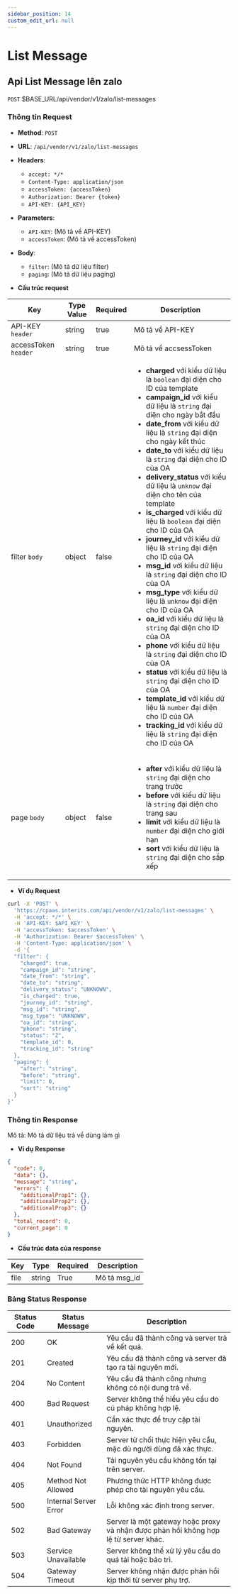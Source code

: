 ```yaml
---
sidebar_position: 14
custom_edit_url: null
---
```


# List Message

## Api List Message lên zalo

`POST` $BASE_URL/api/vendor/v1/zalo/list-messages

### Thông tin Request

- **Method**: `POST`
- **URL**: `/api/vendor/v1/zalo/list-messages`
- **Headers**: 
  - `accept: */*`
  - `Content-Type: application/json`
  - `accessToken: {accessToken}`
  - `Authorization: Bearer {token}`
  - `API-KEY: {API_KEY}`
- **Parameters**:
  - `API-KEY`: (Mô tả về API-KEY)
  - `accessToken`: (Mô tả về accessToken)
- **Body**:
  - `filter`: (Mô tả dữ liệu filter)
  - `paging`: (Mô tả dữ liệu paging)

- **Cấu trúc request**

| Key          | Type Value            |     Required    | Description   |
|------------- |-----------------------|-----------------|---------------               |
| API-KEY `header`       | string                | true            |    Mô tả về API-KEY         |
| accessToken `header`   | string                | true            |    Mô tả về accsessToken           |
| filter `body`         | object                | false            |     <ul><li>**charged** với kiểu dữ liệu là `boolean` đại diện cho ID của template </li><li>**campaign_id** với kiểu dữ liệu là `string` đại diện cho ngày bắt đầu  </li><li>**date_from** với kiểu dữ liệu là `string` đại diện cho ngày kết thúc  </li><li>**date_to** với kiểu dữ liệu là `string` đại diện cho ID của OA  </li><li>**delivery_status** với kiểu dữ liệu là `unknow` đại diện cho tên của template </li><li>**is_charged** với kiểu dữ liệu là `boolean` đại diện cho ID của OA  </li><li>**journey_id** với kiểu dữ liệu là `string` đại diện cho ID của OA  </li><li>**msg_id** với kiểu dữ liệu là `string` đại diện cho ID của OA  </li><li>**msg_type** với kiểu dữ liệu là `unknow` đại diện cho ID của OA  </li><li>**oa_id** với kiểu dữ liệu là `string` đại diện cho ID của OA  </li><li>**phone** với kiểu dữ liệu là `string` đại diện cho ID của OA  </li><li>**status** với kiểu dữ liệu là `string` đại diện cho ID của OA  </li><li>**template_id** với kiểu dữ liệu là `number` đại diện cho ID của OA  </li><li>**tracking_id** với kiểu dữ liệu là `string` đại diện cho ID của OA  </li></ul>      |
| page `body` | object | false | <ul><li>**after** với kiểu dữ liệu là `string` đại diện cho trang trước  </li><li>**before** với kiểu dữ liệu là `string` đại diện cho trang sau  </li><li>**limit** với kiểu dữ liệu là `number` đại diện cho giới hạn </li><li>**sort** với kiểu dữ liệu là `string` đại diện cho sắp xếp </li></ul> |
- **Ví dụ Request**

```bash
curl -X 'POST' \
  'https://cpaas.interits.com/api/vendor/v1/zalo/list-messages' \
  -H 'accept: */*' \
  -H 'API-KEY: $API_KEY' \
  -H 'accessToken: $accessToken' \
  -H 'Authorization: Bearer $accessToken' \
  -H 'Content-Type: application/json' \
  -d '{
  "filter": {
    "charged": true,
    "campaign_id": "string",
    "date_from": "string",
    "date_to": "string",
    "delivery_status": "UNKNOWN",
    "is_charged": true,
    "journey_id": "string",
    "msg_id": "string",
    "msg_type": "UNKNOWN",
    "oa_id": "string",
    "phone": "string",
    "status": "Z",
    "template_id": 0,
    "tracking_id": "string"
  },
  "paging": {
    "after": "string",
    "before": "string",
    "limit": 0,
    "sort": "string"
  }
}'
```

### Thông tin Response

Mô tả: Mô tả dữ liệu trả về dùng làm gì 

- **Ví dụ Response**

```json
{
  "code": 0,
  "data": {},
  "message": "string",
  "errors": {
    "additionalProp1": {},
    "additionalProp2": {},
    "additionalProp3": {}
  },
  "total_record": 0,
  "current_page": 0
}
```

- **Cấu trúc data của response**

| Key        | Type            |     Required    | Description       |
|------------- |-----------------|-----------------|-------------------|
| file         | string          | True            |    Mô tả msg_id   |

### Bảng Status Response

| Status Code | Status Message            | Description                                                                 |
|-------------|---------------------------|-----------------------------------------------------------------------------|
| 200         | OK                        | Yêu cầu đã thành công và server trả về kết quả.                           |
| 201         | Created                   | Yêu cầu đã thành công và server đã tạo ra tài nguyên mới.                  |
| 204         | No Content                | Yêu cầu đã thành công nhưng không có nội dung trả về.                      |
| 400         | Bad Request               | Server không thể hiểu yêu cầu do cú pháp không hợp lệ.                    |
| 401         | Unauthorized              | Cần xác thực để truy cập tài nguyên.                                       |
| 403         | Forbidden                 | Server từ chối thực hiện yêu cầu, mặc dù người dùng đã xác thực.           |
| 404         | Not Found                 | Tài nguyên yêu cầu không tồn tại trên server.                              |
| 405         | Method Not Allowed         | Phương thức HTTP không được phép cho tài nguyên yêu cầu.                   |
| 500         | Internal Server Error     | Lỗi không xác định trong server.                                            |
| 502         | Bad Gateway               | Server là một gateway hoặc proxy và nhận được phản hồi không hợp lệ từ server khác. |
| 503         | Service Unavailable       | Server không thể xử lý yêu cầu do quá tải hoặc bảo trì.                    |
| 504         | Gateway Timeout           | Server không nhận được phản hồi kịp thời từ server phụ trợ.                |



